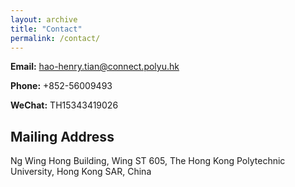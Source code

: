 ```yaml
---
layout: archive
title: "Contact"
permalink: /contact/
---
```

<!-- Google tag (gtag.js) -->
<script async src="https://www.googletagmanager.com/gtag/js?id=G-XQNNHHYQ5D"></script>
<script>
  window.dataLayer = window.dataLayer || [];
  function gtag(){dataLayer.push(arguments);}
  gtag('js', new Date());

  gtag('config', 'G-XQNNHHYQ5D');
</script>

**Email:** hao-henry.tian@connect.polyu.hk

**Phone:** +852-56009493

**WeChat:** TH15343419026

## Mailing Address  
Ng Wing Hong Building, Wing ST 605, 
The Hong Kong Polytechnic University, 
Hong Kong SAR, China
